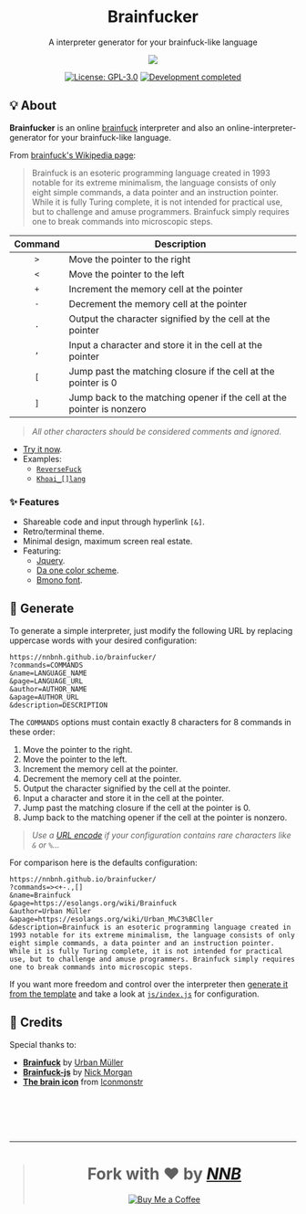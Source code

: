 <h1 align="center">Brainfucker</h1>
<p align="center">A interpreter generator for your brainfuck-like language</p>
<p align="center"><img src="https://iconmonstr.com/wp-content/g/gd/makefg.php?i=../assets/preview/2017/png/iconmonstr-idea-11.png&r=255&g=148&b=112"></p>
<p align="center"><a href="https://github.com/NNBnh/brainfucker/blob/main/LICENSE"><img src="https://img.shields.io/badge/license-unlicense-%23B3684F.svg?labelColor=585858&style=for-the-badge&logoColor=FFFFFF" alt="License: GPL-3.0"></a> <a href="https://gist.github.com/NNBnh/9ef453aba3efce26046e0d3119dab5a7#development-completed"><img src="https://img.shields.io/badge/development-completed-%23B3684F.svg?labelColor=585858&style=for-the-badge&logoColor=FFFFFF" alt="Development completed"></a></p>

## 💡 About
**Brainfucker** is an online [brainfuck](https://esolangs.org/wiki/Brainfuck) interpreter and also an online-interpreter-generator for your brainfuck-like language.

From [brainfuck's Wikipedia page](https://wikiless.org/wiki/Brainfuck):

> Brainfuck is an esoteric programming language created in 1993 notable for its extreme minimalism, the language consists of only eight simple commands, a data pointer and an instruction pointer.
> While it is fully Turing complete, it is not intended for practical use, but to challenge and amuse programmers. Brainfuck simply requires one to break commands into microscopic steps.

| Command | Description                                                            |
| :-----: | ---------------------------------------------------------------------- |
| `>`     | Move the pointer to the right                                          |
| `<`     | Move the pointer to the left                                           |
| `+`     | Increment the memory cell at the pointer                               |
| `-`     | Decrement the memory cell at the pointer                               |
| `.`     | Output the character signified by the cell at the pointer              |
| `,`     | Input a character and store it in the cell at the pointer              |
| `[`     | Jump past the matching closure if the cell at the pointer is 0         |
| `]`     | Jump back to the matching opener if the cell at the pointer is nonzero |

> *All other characters should be considered comments and ignored.*

- [Try it now](https://nnbnh.github.io/brainfucker).
- Examples:
  - [`ReverseFuck`](https://nnbnh.github.io/brainfucker/?commands=%3C%3E-+,.][&name=ReverseFuck&page=https://sourceforge.net/projects/reversef&author=Juraj%20Borza&apage=https://esolangs.org/wiki/Juraj_Borza&description=ReverseFuck%20is%20a%20Brainfuck%20modification%20created%20by%20Juraj%20Borza%20in%202006,%20which%20uses%20%22reversed%22%20brainfuck%20operators.%20This%20means%20that%20operator%20+%20acts%20as%20-,%20%3C%20acts%20as%20%3E%20and%20vice%20versa.%20The%20reason%20for%20this%20is%20that%20brainfuck%20may%20be%20too%20easy%20to%20understand%20for%20people,%20as%20+%20increments%20the%20current%20cell%20and%20%3E%20increments%20the%20pointer.%20But%20when%20this%20is%20reversed,%20it%20is%20harder%20to%20make%20sense%20of%20it.)
  - [`Khoai_[]lang`](https://nnbnh.github.io/brainfucker/?commands=kha_oi[]&name=Khoai_[]lang&page=https://github.com/NNBnh/brainfucker&author=NNB&apage=https://github.com/NNBnh)

### ✨ Features
- Shareable code and input through hyperlink `[&]`.
- Retro/terminal theme.
- Minimal design, maximum screen real estate.
- Featuring:
  - [Jquery](https://jquery.com).
  - [Da one color scheme](https://github.com/NNBnh/da-one).
  - [Bmono font](https://github.com/NNBnh/bmono).

## 🚀 Generate

To generate a simple interpreter, just modify the following URL by replacing uppercase words with your desired configuration:

```
https://nnbnh.github.io/brainfucker/
?commands=COMMANDS
&name=LANGUAGE_NAME
&page=LANGUAGE_URL
&author=AUTHOR_NAME
&apage=AUTHOR_URL
&description=DESCRIPTION
```

The `COMMANDS` options must contain exactly 8 characters for 8 commands in these order:

1. Move the pointer to the right.
2. Move the pointer to the left.
3. Increment the memory cell at the pointer.
4. Decrement the memory cell at the pointer.
5. Output the character signified by the cell at the pointer.
6. Input a character and store it in the cell at the pointer.
7. Jump past the matching closure if the cell at the pointer is 0.
8. Jump back to the matching opener if the cell at the pointer is nonzero.

> *Use a [URL encode](https://www.urlencoder.io) if your configuration contains rare characters like `&` or `%`...*

For comparison here is the defaults configuration:

```
https://nnbnh.github.io/brainfucker/
?commands=><+-.,[]
&name=Brainfuck
&page=https://esolangs.org/wiki/Brainfuck
&author=Urban Müller
&apage=https://esolangs.org/wiki/Urban_M%C3%BCller
&description=Brainfuck is an esoteric programming language created in 1993 notable for its extreme minimalism, the language consists of only eight simple commands, a data pointer and an instruction pointer. While it is fully Turing complete, it is not intended for practical use, but to challenge and amuse programmers. Brainfuck simply requires one to break commands into microscopic steps.
```

If you want more freedom and control over the interpreter then [generate it from the template](https://github.com/NNBnh/brainfucker/generate)
and take a look at [`js/index.js`](https://github.com/NNBnh/brainfucker/blob/main/js/index.js#L3) for configuration.

## 💌 Credits
Special thanks to:
- [**Brainfuck**](https://esolangs.org/wiki/Brainfuck) by [Urban Müller](https://esolangs.org/wiki/Urban_M%C3%BCller)
- [**Brainfuck-js**](https://github.com/skilldrick/brainfuck-js) by [Nick Morgan](https://github.com/skilldrick)
- [**The brain icon**](https://iconmonstr.com/idea-11-svg) from [Iconmonstr](https://iconmonstr.com/)

<br><br><br><br>

---

> <h1 align="center">Fork with ❤️ by <a href="https://github.com/NNBnh"><i>NNB</i></a></h1>
>
> <p align="center"><a href="https://www.buymeacoffee.com/nnbnh"><img src="https://img.shields.io/badge/buy_me_a_coffee%20-%23FFC387.svg?logo=buy-me-a-coffee&logoColor=333333&style=for-the-badge" alt="Buy Me a Coffee"></a></p>
